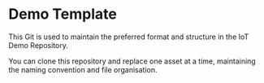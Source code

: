 # Demo Template

This Git is used to maintain the preferred format and structure in the IoT Demo Repository.

You can clone this repository and replace one asset at a time, maintaining the naming convention and file organisation.
